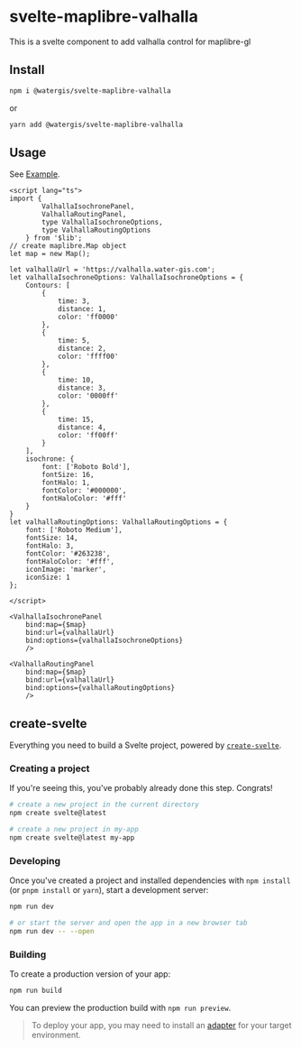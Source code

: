 # svelte-maplibre-valhalla

This is a svelte component to add valhalla control for maplibre-gl

## Install

```zsh
npm i @watergis/svelte-maplibre-valhalla
```

or

```zsh
yarn add @watergis/svelte-maplibre-valhalla
```

## Usage

See [Example](./src/example).

```svelte
<script lang="ts">
import {
		ValhallaIsochronePanel,
		ValhallaRoutingPanel,
		type ValhallaIsochroneOptions,
		type ValhallaRoutingOptions
	} from '$lib';
// create maplibre.Map object
let map = new Map();

let valhallaUrl = 'https://valhalla.water-gis.com';
let valhallaIsochroneOptions: ValhallaIsochroneOptions = {
	Contours: [
		{
			time: 3,
			distance: 1,
			color: 'ff0000'
		},
		{
			time: 5,
			distance: 2,
			color: 'ffff00'
		},
		{
			time: 10,
			distance: 3,
			color: '0000ff'
		},
		{
			time: 15,
			distance: 4,
			color: 'ff00ff'
		}
	],
	isochrone: {
		font: ['Roboto Bold'],
		fontSize: 16,
		fontHalo: 1,
		fontColor: '#000000',
		fontHaloColor: '#fff'
	}
}
let valhallaRoutingOptions: ValhallaRoutingOptions = {
	font: ['Roboto Medium'],
	fontSize: 14,
	fontHalo: 3,
	fontColor: '#263238',
	fontHaloColor: '#fff',
	iconImage: 'marker',
	iconSize: 1
};

</script>

<ValhallaIsochronePanel
	bind:map={$map}
	bind:url={valhallaUrl}
	bind:options={valhallaIsochroneOptions}
	/>

<ValhallaRoutingPanel
	bind:map={$map}
	bind:url={valhallaUrl}
	bind:options={valhallaRoutingOptions}
	/>
```

## create-svelte

Everything you need to build a Svelte project, powered by [`create-svelte`](https://github.com/sveltejs/kit/tree/master/packages/create-svelte).

### Creating a project

If you're seeing this, you've probably already done this step. Congrats!

```bash
# create a new project in the current directory
npm create svelte@latest

# create a new project in my-app
npm create svelte@latest my-app
```

### Developing

Once you've created a project and installed dependencies with `npm install` (or `pnpm install` or `yarn`), start a development server:

```bash
npm run dev

# or start the server and open the app in a new browser tab
npm run dev -- --open
```

### Building

To create a production version of your app:

```bash
npm run build
```

You can preview the production build with `npm run preview`.

> To deploy your app, you may need to install an [adapter](https://kit.svelte.dev/docs/adapters) for your target environment.
